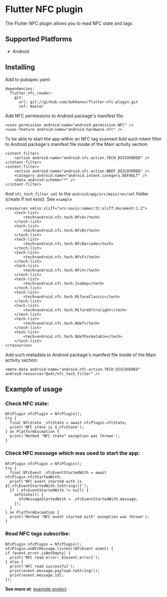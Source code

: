 # Flutter NFC plugin

The Flutter NFC plugin allows you to read NFC state and tags

## Supported Platforms

* Android

## Installing

Add to pubspec.yaml:

```
dependencies:
  flutter_nfc_reader:
    git:
      url: git://github.com/dukhanov/flutter-nfc-plugin.git
      ref: master
```

Add NFC permissions to Android package's manifest file:

```
<uses-permission android:name="android.permission.NFC" />
<uses-feature android:name="android.hardware.nfc" />
```

To be able to start the app within an NFC tag scanned
Add such intent filter to Android package's manifest file inside of the Main activity section:

```
<intent-filter>
    <action android:name="android.nfc.action.TECH_DISCOVERED" />
</intent-filter>
<intent-filter>
    <action android:name="android.nfc.action.NDEF_DISCOVERED" />
    <category android:name="android.intent.category.DEFAULT" />
    <data android:scheme="*" />
</intent-filter>
```

And `nfc_tech_filter.xml` to the `android/app/src/main/res/xml` folder (create if not exist). See `example`

<description>

```
<resources xmlns:xliff="urn:oasis:names:tc:xliff:document:1.2">
    <tech-list>
        <tech>android.nfc.tech.NfcA</tech>
    </tech-list>
    <tech-list>
        <tech>android.nfc.tech.NfcB</tech>
    </tech-list>
    <tech-list>
        <tech>android.nfc.tech.NfcBarcode</tech>
    </tech-list>
    <tech-list>
        <tech>android.nfc.tech.NfcF</tech>
    </tech-list>
    <tech-list>
        <tech>android.nfc.tech.NfcV</tech>
    </tech-list>
    <tech-list>
        <tech>android.nfc.tech.IsoDep</tech>
    </tech-list>
    <tech-list>
        <tech>android.nfc.tech.MifareClassic</tech>
    </tech-list>
    <tech-list>
        <tech>android.nfc.tech.MifareUltralight</tech>
    </tech-list>
    <tech-list>
        <tech>android.nfc.tech.Ndef</tech>
    </tech-list>
    <tech-list>
        <tech>android.nfc.tech.NdefFormatable</tech>
    </tech-list>
</resources>
```

</description>

Add such metadata to Android package's manifest file inside of the Main activity section:
```
<meta-data android:name="android.nfc.action.TECH_DISCOVERED" android:resource="@xml/nfc_tech_filter" />
```

## Example of usage

### Check NFC state:

```
NfcPlugin nfcPlugin = NfcPlugin();
try {
  final NfcState _nfcState = await nfcPlugin.nfcState;
  print('NFC state is $_nfcState');
} on PlatformException {
  print('Method "NFC state" exception was thrown');
}

```

### Check NFC message which was used to start the app:

```
NfcPlugin nfcPlugin = NfcPlugin();
try {
  final NfcEvent _nfcEventStartedWith = await nfcPlugin.nfcStartedWith;
  print('NFC event started with is ${_nfcEventStartedWith.toString()}');
  if (_nfcEventStartedWith != null) {
    setState(() {
      nfcMessageStartedWith = _nfcEventStartedWith.message;
    });
  }
} on PlatformException {
  print('Method "NFC event started with" exception was thrown');
}

```

### Read NFC tags subscribe:

```
NfcPlugin nfcPlugin = NfcPlugin();
nfcPlugin.onNfcMessage.listen((NfcEvent event) {
if (event.error.isNotEmpty) {
  print('NFC read error: ${event.error}');
} else {
  print('NFC read successful');
  print(event.message.payload.toString());
  print(event.message.id);
});

```

**See more at**: [example project](example/lib/main.dart)